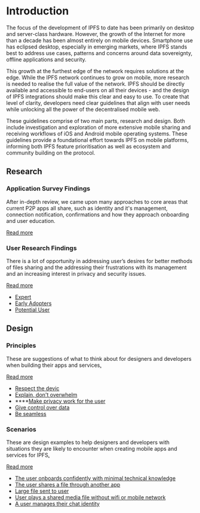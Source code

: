 # Introduction

The focus of the development of IPFS to date has been primarily on desktop and server-class hardware. However, the growth of the Internet for more than a decade has been almost entirely on mobile devices. Smartphone use has eclipsed desktop, especially in emerging markets, where IPFS stands best to address use cases, patterns and concerns around data sovereignty, offline applications and security.

This growth at the furthest edge of the network requires solutions at the edge. While the IPFS network continues to grow on mobile, more research is needed to realise the full value of the network. IPFS should be directly available and accessible to end-users on all their devices - and the design of IPFS integrations should make this clear and easy to use. To create that level of clarity, developers need clear guidelines that align with user needs while unlocking all the power of the decentralised mobile web.

These guidelines comprise of two main parts, research and design. Both include investigation and exploration of more extensive mobile sharing and receiving workflows of iOS and Android mobile operating systems. These guidelines provide a foundational effort towards IPFS on mobile platforms, informing both IPFS feature prioritisation as well as ecosystem and community building on the protocol.

## Research

### Application Survey Findings

After in-depth review, we came upon many approaches to core areas that current P2P apps all share, such as identity and it's management, connection notification, confirmations and how they approach onboarding and user education.

[Read more](application-survey/findings.md)

### User Research Findings

There is a lot of opportunity in addressing user’s desires for better methods of files sharing and the addressing their frustrations with its management and an increasing interest in privacy and security issues.

[Read more](user-research/findings.md)

* [Expert](user-research/interviews/experts/)
* [Early Adopters](user-research/interviews/early-adopters/)
* [Potential User](user-research/interviews/potential-users/)

## Design

### Principles

These are suggestions of what to think about for designers and developers when building their apps and services[.](design/principles/)

[Read more](design/principles/)

* [Respect the devic](design/principles/respect-the-device.md)
* [Explain, don't overwhelm](design/principles/explain-dont-overwhelm.md)
* \*\*\*\*[Make privacy work for the user](design/principles/make-privacy-work-for-the-user.md)
* [Give control over data](design/principles/give-control-over-data.md)
* [Be seamless](design/principles/be-seamless.md)

### Scenarios

These are design examples to help designers and developers with situations they are likely to encounter when creating mobile apps and services for IPFS[.](design/scenarios/)

[Read more](design/scenarios/)

* [The user onboards confidently with minimal technical knowledge](design/scenarios/the-user-onboards-confidently-with-minimal-technical-knowledge.md)
* [The user shares a file through another app](design/scenarios/the-user-shares-a-file-through-another-app.md)
* [Large file sent to user](design/scenarios/large-file-sent-to-user.md)
* [User plays a shared media file without wifi or mobile network](design/scenarios/user-plays-a-shared-media-file-without-wifi-or-mobile-network.md)
* [A user manages their chat identity](design/scenarios/a-user-manages-their-chat-identity.md)

